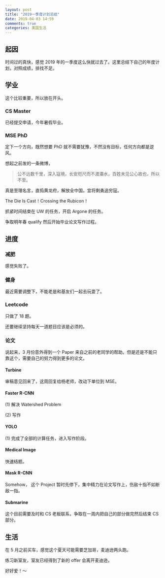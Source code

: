 ```yaml
---
layout: post
title: "2019一季度计划总结"
date: 2019-04-03 14:59
comments: true
categories: 美国生活
---
```


## 起因

时间过的真快，感觉 2019 年的一季度这么快就过去了。这里总结下自己的年度计划，对照成绩，排找不足。

<!--more-->

## 学业

这个比较重要，所以放在开头。

### CS Master 

已经提交申请，今年暑假毕业。

### MSE PhD

定下一个方向，既然想要 PhD 就不需要犹豫，不然没有目标，任何方向都是逆风。

想起之前发的一条微博，

> 公不远数千里，深入寇境，长安咫尺而不渡灞水，百姓未见公心故也，所以不至。 ​​​​

真是至理名言，直捣黄龙府，解放全中国，宜将剩勇追穷寇。

The Die Is Cast！Crossing the Rubicon！

抓紧时间结束在 UW 的任务，开启 Argone 的任务。

争取明年春 qualify 然后开始毕业论文写作过程。

## 进度

### 减肥

感觉失败了。

### 健身

最近需要调整下，不能老是和基友们一起去玩耍了。

### Leetcode

只做了 18 题。

还要继续坚持每天一道题目应该是必须的。

### 论文

说起来，3 月份意外得到一个 Paper 来自之前的老同学的帮助。但是还是不能只靠这个，需要自己的努力得到更多的论文。

#### Turbine 

审稿意见回来了，这周回复给杨老师，改动下单位到 MSE。

#### Faster R-CNN

(1) 解决 Watershed Problem

(2) 写作

#### YOLO 

(1) 完成了全部的计算任务，进入写作阶段。

#### Medical Image

快速结题。

#### Mask R-CNN

Somehow， 这个 Project 暂时先停下，集中精力在论文写作上，伤敌十指不如断敌一指。

#### Submarine

这个目前需要及时和 CS 老板联系，争取在一周内把自己的部分做完然后结束 CS 部分。

## 生活

在 5 月之前买车，感觉这个夏天可能需要芝加哥，麦迪逊两头跑。

练习新室友，室友已经得到了新的 offer 会离开麦迪逊。

好好爱！～
